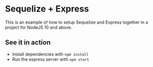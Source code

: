 # Sequelize + Express

This is an example of how to setup Sequelize and Express together in a project for NodeJS 10 and above.

## See it in action

* Install dependencies with `npm install`
* Run the express server with `npm start`